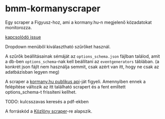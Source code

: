 # bmm-kormanyscraper

Egy scraper a Figyusz-hoz, ami a kormany.hu-n megjelenő közadatokat monitorozza.

[kapcsolódó issue](https://github.com/Code-for-Hungary/bmm-frontend/issues/10)

Dropdown menüből kiválasztható szűrőket használ.

A szűrők beállításainak sémáját az `options_schema.json` fájlban találod, amit a db-ben `options_schema`-nak kell beállítani az `eventgenerators` táblában. (a konkrét json fájlt nem használja semmit, csak azért van itt, hogy ne csak az adatbázisban legyen meg)

A scraper a [kormany.hu publikus api](https://kormany.hu/publicapi/document-library)-ját figyeli. Amennyiben ennek a felépítése változik az itt található scrapert és a fent említett options_schema-t frissíteni kellhet.

TODO: kulcsszavas keresés a pdf-ekben

A forráskód a [Közlöny scraper](https://github.com/Code-for-Hungary/bmm-kozlonyscraper)-re alapszik.
